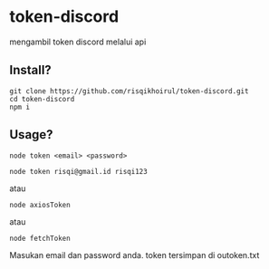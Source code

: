 # token-discord
mengambil token discord melalui api

## Install?

```
git clone https://github.com/risqikhoirul/token-discord.git
cd token-discord
npm i
```

## Usage?

```
node token <email> <password>
```
```
node token risqi@gmail.id risqi123
```
atau
```
node axiosToken
```
atau
```
node fetchToken
```

Masukan email dan password anda.
token tersimpan di outoken.txt
